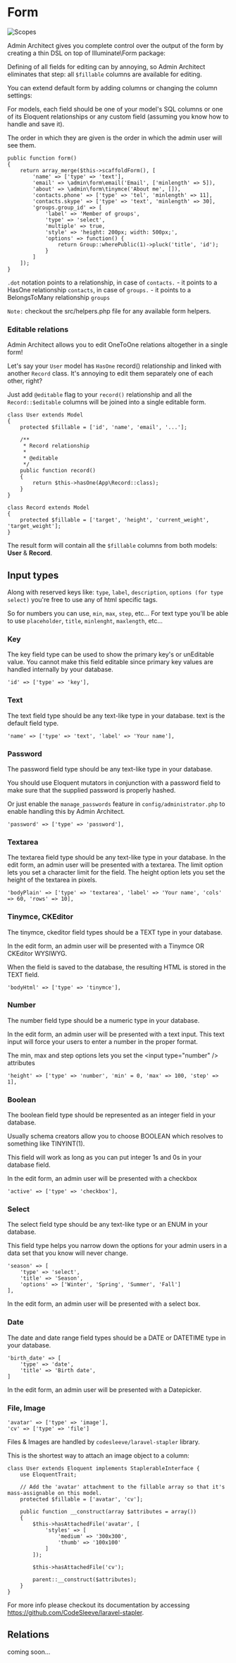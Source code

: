 # Form

![Scopes](http://docs.adminarchitect.com/docs/images/form/edit.jpg)

Admin Architect gives you complete control over the output of the form by creating a thin DSL on top of Illuminate\Form package:

Defining of all fields for editing can by annoying, so Admin Architect eliminates that step: all `$fillable` columns are available for editing.

You can extend default form by adding columns or changing the column settings:

For models, each field should be one of your model's SQL columns or one of its Eloquent relationships or any custom field (assuming you know how to handle and save it). 

The order in which they are given is the order in which the admin user will see them.

```
public function form()
{
	return array_merge($this->scaffoldForm(), [
		'name' => ['type' => 'text'],
		'email' => \admin\form\email('Email', ['minlength' => 5]),
		'about' => \admin\form\tinymce('About me', []),
		'contacts.phone' => ['type' => 'tel', 'minlength' => 11],
		'contacts.skype' => ['type' => 'text', 'minlength' => 30],
		'groups.group_id' => [
			'label' => 'Member of groups',
			'type' => 'select',
           	'multiple' => true,
			'style' => 'height: 200px; width: 500px;',
			'options' => function() {
				return Group::wherePublic(1)->pluck('title', 'id');
			}
		]
	]);
}
```
`.dot` notation points to a relationship,
in case of `contacts.` - it points to a HasOne relationship `contacts`,
in case of `groups.` - it points to a BelongsToMany relationship `groups`

`Note:` checkout the src/helpers.php file for any available form helpers.

### Editable relations

Admin Architect allows you to edit OneToOne relations altogether in a single form!

Let's say your `User` model has `HasOne` record() relationship and linked with another `Record` class. It's annoying to edit them separately one of each other, right?

Just add `@editable` flag to your `record()` relationship and all the `Record::$editable` columns will be joined into a single editable form.

```
class User extends Model
{
	protected $fillable = ['id', 'name', 'email', '...'];

	/**
	 * Record relationship
	 *
	 * @editable	 
	 */ 
	public function record()
	{
		return $this->hasOne(App\Record::class);
	}	
}

class Record extends Model
{
	protected $fillable	= ['target', 'height', 'current_weight', 'target_weight'];
}
```

The result form will contain all the `$fillable` columns from both models: **User** & **Record**.

## Input types

Along with reserved keys like: `type`, `label`, `description`, `options (for type select)`  you're free to use any of html specific tags.

So for numbers you can use, `min`, `max`, `step`, etc...
For text type you'll be able to use `placeholder`, `title`, `minlenght`, `maxlength`, etc...

### Key

The key field type can be used to show the primary key's or unEditable value. 
You cannot make this field editable since primary key values are handled internally by your database.

```
'id' => ['type' => 'key'],
```

### Text

The text field type should be any text-like type in your database. text is the default field type.

```
'name' => ['type' => 'text', 'label' => 'Your name'],
```

### Password

The password field type should be any text-like type in your database. 

You should use Eloquent mutators in conjunction with a password field to make sure that the supplied password is properly hashed.

Or just enable the `manage_passwords` feature in `config/administrator.php` to enable handling this by Admin Architect.

```
'password' => ['type' => 'password'],
```

### Textarea

The textarea field type should be any text-like type in your database. In the edit form, an admin user will be presented with a textarea.
The limit option lets you set a character limit for the field. The height option lets you set the height of the textarea in pixels.

```
'bodyPlain' => ['type' => 'textarea', 'label' => 'Your name', 'cols' => 60, 'rows' => 10],
```

### Tinymce, CKEditor

The tinymce, ckeditor field types should be a TEXT type in your database.

In the edit form, an admin user will be presented with a Tinymce OR CKEditor WYSIWYG. 

When the field is saved to the database, the resulting HTML is stored in the TEXT field.

```
'bodyHtml' => ['type' => 'tinymce'],
```

### Number

The number field type should be a numeric type in your database.

In the edit form, an admin user will be presented with a text input. This text input will force your users to enter a number in the proper format.

The min, max and step options lets you set the &lt;input type="number" /&gt; attributes


```
'height' => ['type' => 'number', 'min' = 0, 'max' => 100, 'step' => 1],
```

### Boolean

The boolean field type should be represented as an integer field in your database. 

Usually schema creators allow you to choose BOOLEAN which resolves to something like TINYINT(1). 

This field will work as long as you can put integer 1s and 0s in your database field.

In the edit form, an admin user will be presented with a checkbox


```
'active' => ['type' => 'checkbox'],
```


### Select

The select field type should be any text-like type or an ENUM in your database. 

This field type helps you narrow down the options for your admin users in a data set that you know will never change. 

```
'season' => [
    'type' => 'select',
    'title' => 'Season',
    'options' => ['Winter', 'Spring', 'Summer', 'Fall']
],
```
In the edit form, an admin user will be presented with a select box.


### Date

The date and date range field types should be a DATE or DATETIME type in your database.

```
'birth_date' => [
    'type' => 'date',
    'title' => 'Birth date',
]
```

In the edit form, an admin user will be presented with a Datepicker.

### File, Image

```
'avatar' => ['type' => 'image'],
'cv' => ['type' => 'file']
```

Files & Images are handled by `codesleeve/laravel-stapler` library.

This is the shortest way to attach an image object to a column:

```
class User extends Eloquent implements StaplerableInterface {
    use EloquentTrait;

    // Add the 'avatar' attachment to the fillable array so that it's mass-assignable on this model.
    protected $fillable = ['avatar', 'cv'];

    public function __construct(array $attributes = array()) 
    {
        $this->hasAttachedFile('avatar', [
            'styles' => [
                'medium' => '300x300',
                'thumb' => '100x100'
            ]
        ]);

        $this->hasAttachedFile('cv');

        parent::__construct($attributes);
    }
}
```

For more info please checkout its documentation by accessing https://github.com/CodeSleeve/laravel-stapler.


## Relations

coming soon...


